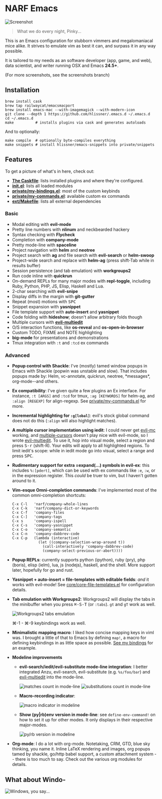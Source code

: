 # NARF Emacs
![Screenshot](/../screenshots/main.png?raw=true)

> What we do every night, Pinky...

This is an Emacs configuration for stubborn vimmers and megalomaniacal mice alike. It
strives to emulate vim as best it can, and surpass it in any way possible.

It is tailored to my needs as an software developer (app, game, and web), data scientist,
and writer running OSX and Emacs **24.5+**.

(For more screenshots, see the screenshots branch)

## Installation

```
brew install cask
brew tap railwaycat/emacsmacport
brew install emacs-mac --with-imagemagick --with-modern-icon
git clone --depth 1 https://github.com/hlissner/.emacs.d ~/.emacs.d
cd ~/.emacs.d
make          # installs plugins via cask and generates autoloads
```

And to optionally:

```
make compile  # optionally byte-compiles everything
make snippets # install hlissner/emacs-snippets into private/snippets
```

## Features

To get a picture of what's in here, check out:

* **[The Caskfile](Cask)**: lists installed plugins and where they're configured.
* **[init.el](init.el)**: lists all loaded modules
* **[private/my-bindings.el]**: most of the custom keybinds
* **[private/my-commands.el]**: available custom ex commands
* **[ext/Makefile](ext/Makefile)**: lists all external dependencies

### Basic

* Modal editing with **evil-mode**
* Pretty line numbers with **nlinum** and neckbearded hackery
* Syntax checking with **Flycheck**
* Completion with **company-mode**
* Pretty mode-line with **spaceline**
* Project navigation with **helm** and **neotree**
* Project search with **ag** and file search with **evil-search** or **helm-swoop**
* Project-wide search and replace with **helm-ag** (press shift-Tab while in results
  buffer)
* Session persistence (and tab emulation) with **workgroups2**
* Run code inline with **quickrun**
* On-demand REPLs for many major modes with **repl-toggle**, including Ruby, Python,
  PHP, JS, Elisp, Haskell and Lua.
* 2-char searching with **evil-snipe**
* Display diffs in the margin with **git-gutter**
* Repeat (most) motions with <kbd>SPC</kbd>
* Snippet expansion with **yasnippet**
* File template support with **auto-insert** and **yasnippet**
* Code folding with **hideshow**; doesn't allow arbitrary folds though
* Multiple cursors with **[evil-multiedit]**
* O/S interaction functions, like **os-reveal** and **os-open-in-browser**
* Custom TODO, FIXME and NOTE highlighting
* **big-mode** for presentations and demonstrations
* Tmux integration with `:t` and `:tcd` ex commands

### Advanced

* **Popup control with Shackle**: I've (mostly) tamed window popups in Emacs with Shackle
  (popwin was unstable and slow). That includes popups made by: Helm, vc-annotate,
  quickrun, neotree, \*messages\*, org-mode--and others.
* **Ex compatibility**: I've given quite a few plugins an Ex interface. For instance, `:t
  [ARGS]` and `:tcd` for tmux, `:ag [KEYWORDS]` for helm-ag, and `:align [REGEXP]` for
  align-regexp. See [private/my-commands.el] for more.
* **Incremental highlighting for `:g[lobal]`**: evil's stock global command does not do
  this (`:align` will also highlight matches).
* **A multiple cursor implementation using iedit**: I could never get [evil-mc] working,
  and [multiple-cursors] doesn't play nice with evil-mode, so I wrote [evil-multiedit]. To
  use it, hop into visual mode, select a region and press <kbd>S-r</kbd> (shift-R). Your
  edits will apply to all highlighted regions. To limit iedit's scope: while in iedit mode
  go into visual, select a range and press <kbd>SPC</kbd>.
* **Rudimentary support for extra =expand(...) symbols in evil-ex**: this includes
  `%:[pdert]`, which can be used with ex commands like `:e`, `:w`, or in the expression
  register. This *could* be truer to vim, but I haven't gotten around to it.
* **Vim-esque Omni-completion commands**: I've implemented most of the common
  omni-completion shortcuts:

  ```
  C-x C-l   'narf/company-whole-lines
  C-x C-k   'narf/company-dict-or-keywords
  C-x C-f   'company-files
  C-x C-]   'company-tags
  C-x s     'company-ispell
  C-x C-s   'company-yasnippet
  C-x C-o   'company-semantic
  C-x C-n   'company-dabbrev-code
  C-x C-p   (lambda (interactive)
              (let ((company-selection-wrap-around t))
                (call-interactively 'company-dabbrev-code)
                (company-select-previous-or-abort))))
  ```

* **Popup REPLs**: currently supports python (ipython), ruby (pry), php (boris), elisp
  (ielm), lua, js (nodejs), haskell, and the shell. More support later, hopefully for go
  and rust.
* **Yasnippet + auto-insert = file-templates with editable fields**: _and_ it works with
  evil-mode! See [core/core-file-templates.el](core/core-file-templates.el) for
  configuration details.
* **Tab emulation with Workgroups2**: Workgroups2 will display the tabs in the minibuffer
  when you press <kbd>⌘-S-T</kbd> (or `:tabs`). `gt` and `gT` work as well.

  ![Workgroups2 tabs emulation](/../screenshots/tabs.png?raw=true)

  ⌘-1 - ⌘-9 keybindings work as well.

* **Minimalistic mapping macro**: I liked how concise mapping keys in viml was. I
  brought a little of that to Emacs by defining `map!`, a macro for defining keybindings
  in as little space as possible. [See my bindings](private/my-bindings.el) for an
  example.
* **Modeline improvements**
  * **evil-search/iedit/evil-substitute mode-line integration**: I better integrated
    Anzu, evil-search, evil-substitute (e.g. `%s/foo/bar`) and
    [evil-multiedit](https://github.com/hlissner/evil-multiedit) into the mode-line.

    ![matches count in mode-line](/../screenshots/search.png?raw=true)
    ![substitutions count in mode-line](/../screenshots/subst.png?raw=true)
  * **Macro-recording indicator**:

    ![macro indicator in modeline](/../screenshots/macro.png?raw=true)
  * **Show (py|rb)env version in mode-line**: see `define-env-command!` on how to set it up
    for other modes. It only displays in their respective major-modes.

    ![py/rb version in modeline](/../screenshots/version.png?raw=true)
* **Org-mode**: I do a lot with org-mode. Notetaking, CRM, GTD, blue sky thinking, you
  name it. Inline LaTeX rendering and images, org popups tamed by shackle, go/http babel
  support, a custom attachment system -- there is too much to say. Check out the various
  org modules for details.


## What about Windo-
![Windows, you say...](http://i3.kym-cdn.com/photos/images/newsfeed/000/549/293/504.gif)


 [private/my-bindings.el]: private/my-bindings.el
 [private/my-commands.el]: private/my-commands.el
 [evil-mc]: https://github.com/gabesoft/evil-mc
 [multiple-cursors]: https://github.com/magnars/multiple-cursors.el
 [evil-multiedit]: https://github.com/hlissner/evil-multiedit
